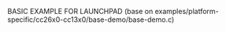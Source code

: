 BASIC EXAMPLE FOR LAUNCHPAD 
(base on examples/platform-specific/cc26x0-cc13x0/base-demo/base-demo.c)
